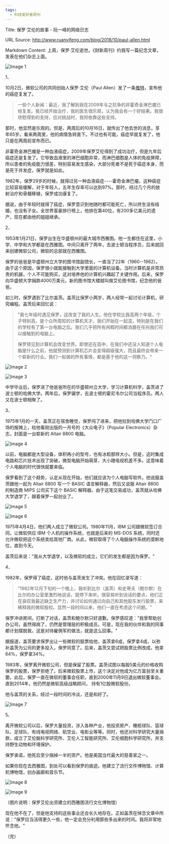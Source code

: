 ```yaml
---
tags:
  - 科技爱好者周刊
---
```

Title: 保罗·艾伦的故事 - 阮一峰的网络日志

URL Source: http://www.ruanyifeng.com/blog/2018/10/paul-allen.html

Markdown Content:
上周，保罗·艾伦逝世。《财新周刊》约我写一篇纪念文章，发表在他们杂志上面。

![Image 1](https://www.wangbase.com/blogimg/asset/201810/bg2018102301.jpg)

1、

10月2日，微软公司的共同创始人保罗·艾伦（Paul Allen）发了一条[推特](https://twitter.com/PaulGAllen/status/1046864324310982668)，宣布他的癌症复发了。

> 一些个人新闻：最近，我了解到我在2009年与之抗争的非霍奇金淋巴瘤已经复发。我已经开始治疗，我的医生很乐观，认为我会有一个好结果。我很欣慰得到的支持，应对挑战时，我将依靠这些支持。

那时，他显然是乐观的。但是，两周后的10月16日，就传出了他去世的消息，享年65岁。看来两周里，他的病情急转直下。不过也有可能，癌症早就复发了，他只是在两周前宣布而已。

非霍奇金淋巴瘤是一种血液癌症，2009年保罗艾伦得到了成功治疗，但是九年后癌症还是复发了。它导致血液里的淋巴细胞异常，而淋巴细胞是人体的免疫屏障，所以患者的免疫能力很差，特别容易发生感染，大部分死者不是死于癌症本身，而是死于并发症，保罗就是如此。

1982年，保罗29岁的时候，就得过另一种血液癌症----霍奇金淋巴瘤。这种癌症比较容易缓解，对于年轻人，五年生存率可以达到97%。那时，经过几个月的放射治疗和骨髓移植，保罗成功康复了。

据说，由于年轻时就得了癌症，保罗意识到他随时都可能死亡，所以终生没有结婚，也没有子女。全世界富豪排行榜上，他排在第40位，有200多亿美元的遗产，现在都由他的姐姐继承。

2、

1953年1月21日，保罗出生在华盛顿州的最大城市西雅图。他一生都住在这里，小学、中学和大学都是在西雅图。中间只离开了两年，去波士顿当程序员，后来就回来创建微软公司，微软的总部就在西雅图。

保罗的爸爸是华盛顿州立大学的图书馆副馆长，一直当了22年（1960--1982）。由于这个原因，保罗很小就能接触到大学里面的计算机设备。当时计算机是非常昂贵的机器，个人不可能购买，这对培养他的计算机兴趣起了关键作用。后来，保罗向华盛顿大学捐款4000万美元，新的图书馆大楼就叫做艾伦图书馆，纪念他的爸爸。

初三时，保罗遇到了比尔盖茨。盖茨比保罗小两岁，两人经常一起讨论计算机，研究编程。盖茨后来回忆说：

> "我七年级时遇见保罗，这改变了我的人生。他在学校比我高两个年级，个子特别高，是个众所周知的计算机天才。我们开始在一起混，特别是在我们的学校有了第一台电脑之后。我们几乎把所有闲暇时间都消磨在任何我们可以接触到的电脑上。
> 
> 保罗预见到计算机会改变世界。即使还在高中，在我们中还没人知道个人电脑是什么之前，他就预测到计算机芯片会变得超级强大，而且最终会带来一个崭新的行业。我们一起做的所有事情，都是基于他的这一洞察力。"

![Image 2](https://www.wangbase.com/blogimg/asset/201810/bg2018102306.jpg)

![Image 3](https://www.wangbase.com/blogimg/asset/201810/bg2018102303.jpg)

中学毕业后，保罗进了他爸爸所在的华盛顿州立大学，学习计算机科学，盖茨进了波士顿的哈佛大学。两年后，保罗辍学，去波士顿的霍尼韦尔公司当程序员。两人又在波士顿相聚了。

3、

1975年1月的一天，盖茨正在宿舍睡觉，保罗闯了进来，把他拉到哈佛大学门口广场的报摊上，给他看刚出版的一月号的《大众电子》（Popular Electronics）杂志，封面是一台崭新的 Altair 8800 电脑。

![Image 4](https://www.wangbase.com/blogimg/asset/201810/bg2018102309.jpg)

以前，电脑都是大型设备，体积再小的型号，也有冰柜那样大小。但是，这时集成电路和芯片技术出现了突破，微型电脑开始萌芽，大小跟电视机差不多。这意味着个人电脑的时代很快就要来临。

保罗看到了这个趋势，认定从现在开始，他们就应该为个人电脑写软件。他说服盖茨跟他一起为 Altair 8800 写一个 BASIC 语言解释器，然后又说服 Altair 8800 的制造商 MIPS 公司买下这个 BASIC 解释器。由于这笔交易成功，盖茨就从哈佛大学退学了，跟着保罗一起创业了。

![Image 5](https://www.wangbase.com/blogimg/asset/201810/bg2018102302.jpg)

![Image 6](https://www.wangbase.com/blogimg/asset/201810/bg2018102305.jpg)

1975年4月4日，他们两人成立了微软公司。1980年11月，IBM 公司跟微软签订合同，让微软供应 IBM 个人机的操作系统，也就是后来的 MS-DOS 系统，同时还允许微软把这个系统卖给其他厂商。从此，微软取得了个人电脑操作系统的垄断地位，直到今天。

盖茨后来说："我从大学退学，以及微软的成立，它们的发生都是因为保罗。"

4、

1982年，保罗得了癌症，这时他与盖茨发生了冲突。他在回忆录写道：

> "1982年12月下旬的一个晚上，我听到比尔（盖茨）和史蒂夫（鲍尔默）在比尔的办公室里激烈地说话，就停下来听。很容易听到谈话的要点，他们正在哀叹我最近缺乏生产力，并讨论如何通过向自己和其他股东发行股票，来稀释我的微软股权。显然一段时间以来，他们一直在考虑这个问题。"

保罗冲进房间，打断了对话，盖茨和鲍尔默只好道歉。保罗感叹道："我曾帮助创办公司，虽然得病了，仍然是管理层的积极成员。可是，现在我的伙伴和我的同事都计划摆脱我，这是对待雇佣军的做法，就是这么回事。"

据报道，盖茨要求保罗出让一些微软的股票给他，盖茨拿6成，保罗拿4成，以弥补盖茨为公司的更多投入，保罗同意了。后来，盖茨又尝试把股票比例改成，他拿64%，保罗拿34%。

1983年，保罗离开微软公司，但是保留了股票。盖茨试图以每股5美元的价格收购保罗的股票，保罗拒绝了。后来微软股票上市，这个决定对他成为亿万富翁至关重要。此后，保罗一直在微软的董事会任职，直到2000年11月9日退出微软董事会。直到2014年，他仍然是微软高级战略顾问， 持有1亿股微软股份。

他与盖茨的关系，经过一段时间的冷淡，还是和好了。

![Image 7](https://www.wangbase.com/blogimg/asset/201810/bg2018102304.jpg)

5、

离开微软公司以后，保罗大量投资，涉入各种产业，他投资房产、橄榄球队、篮球队、足球队、有线电视网络、航空业、电影业等等。同时，他还对科学研究大量捐款，成立了艾伦脑科学研究所、艾伦人工智能研究所、艾伦细胞科学研究所，并支持野生动物和环境保护。

保罗承诺，他死后至少捐掉一半的资产。他是美国当代最大的慈善家之一。

如果你现在去西雅图，到处可以看到保罗的痕迹。他建立了流行文件博物馆、计算机博物馆，创办画廊和音乐节。

![Image 8](https://www.wangbase.com/blogimg/asset/201810/bg2018102307.jpg)

![Image 9](https://www.wangbase.com/blogimg/asset/201810/bg2018102308.jpg)

（图片说明：保罗艾伦出资建立的西雅图流行文化博物馆）

现在他不在了，但是他支持的这些事业还会长久地存在。正如盖茨在悼念文章中所说："保罗应当活得更久一些，他一定会充分利用那些多出来的时间。我将非常地怀念他。"

（完）
